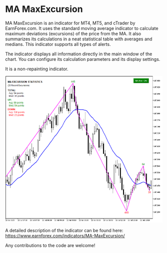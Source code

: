 # MA MaxExcursion

MA MaxExcursion is an indicator for MT4, MT5, and cTrader by EarnForex.com. It uses the standard moving average indicator to calculate maximum deviations (excursions) of the price from the MA. It also summarizes its calculations in a neat statistical table with averages and medians. This indicator supports all types of alerts.

The indicator displays all information directly in the main window of the chart. You can configure its calculation parameters and its display settings.

It is a non-repainting indicator.

![MA MaxExcursion shows some example statistics on this short-term USD/JPY chart](https://github.com/EarnForex/MA-MaxExcursion/blob/main/ma-maxexcursion-usdjpy-stats.png)

A detailed description of the indicator can be found here:
https://www.earnforex.com/indicators/MA-MaxExcursion/

Any contributions to the code are welcome!
